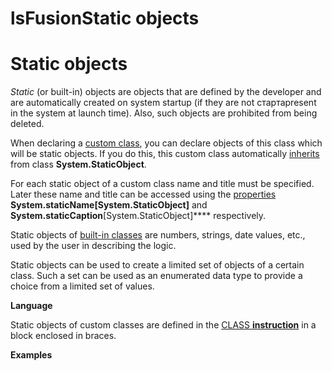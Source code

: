 # lsFusionStatic objects

# Static objects

*Static* (or built-in) objects are objects that are defined by the developer and are automatically created on system startup (if they are not стартаpresent in the system at launch time). Also, such objects are prohibited from being deleted.

When declaring a [custom class](lsFusionUser_classes.md), you can declare objects of this class which will be static objects. If you do this, this custom class automatically [inherits](User-classes_2228341.html#Userclasses-inheritance) from class **System.StaticObject**.

For each static object of a custom class name and title must be specified. Later these name and title can be accessed using the [properties](lsFusionProperties.md) **System.staticName\[System.StaticObject\]** and **System.staticCaption**\[System.StaticObject\]**** respectively. 

Static objects of [built-in classes](lsFusionBuilt-in_classes.md) are numbers, strings, date values, etc., used by the user in describing the logic.

Static objects can be used to create a limited set of objects of a certain class. Such a set can be used as an enumerated data type to provide a choice from a limited set of values. 

**Language**

Static objects of custom classes are defined in the [CLASS **instruction**](lsFusionCLASS_instruction.md) in a block enclosed in braces.

**Examples**



  
